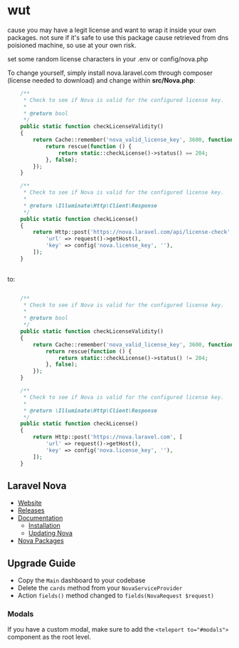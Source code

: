 # wut
cause you may have a legit license and want to wrap it inside your own packages. 
not sure if it's safe to use this package cause retrieved from dns poisioned machine, so use at your own risk. 

set some random license characters in your .env or config/nova.php

To change yourself, simply install nova.laravel.com through composer (license needed to download) and change within **src/Nova.php**:

```php
    /**
     * Check to see if Nova is valid for the configured license key.
     *
     * @return bool
     */
    public static function checkLicenseValidity()
    {
        return Cache::remember('nova_valid_license_key', 3600, function () {
            return rescue(function () {
                return static::checkLicense()->status() == 204;
            }, false);
        });
    }

    /**
     * Check to see if Nova is valid for the configured license key.
     *
     * @return \Illuminate\Http\Client\Response
     */
    public static function checkLicense()
    {
        return Http::post('https://nova.laravel.com/api/license-check', [
            'url' => request()->getHost(),
            'key' => config('nova.license_key', ''),
        ]);
    }
    
```

to:


```php

    /**
     * Check to see if Nova is valid for the configured license key.
     *
     * @return bool
     */
    public static function checkLicenseValidity()
    {
        return Cache::remember('nova_valid_license_key', 3600, function () {
            return rescue(function () {
                return static::checkLicense()->status() != 204;
            }, false);
        });
    }

    /**
     * Check to see if Nova is valid for the configured license key.
     *
     * @return \Illuminate\Http\Client\Response
     */
    public static function checkLicense()
    {
        return Http::post('https://nova.laravel.com', [
            'url' => request()->getHost(),
            'key' => config('nova.license_key', ''),
        ]);
    }
 ```

## Laravel Nova

- [Website](https://nova.laravel.com)
- [Releases](https://nova.laravel.com/releases)
- [Documentation](https://nova.laravel.com/docs)
  - [Installation](https://nova.laravel.com/docs/3.0/installation.html)
  - [Updating Nova](https://nova.laravel.com/docs/3.0/installation.html#updating-nova)
- [Nova Packages](https://novapackages.com)

## Upgrade Guide

- Copy the `Main` dashboard to your codebase
- Delete the `cards` method from your `NovaServiceProvider`
- Action `fields()` method changed to `fields(NovaRequest $request)`

### Modals

If you have a custom modal, make sure to add the `<teleport to="#modals">` component as the root level.
